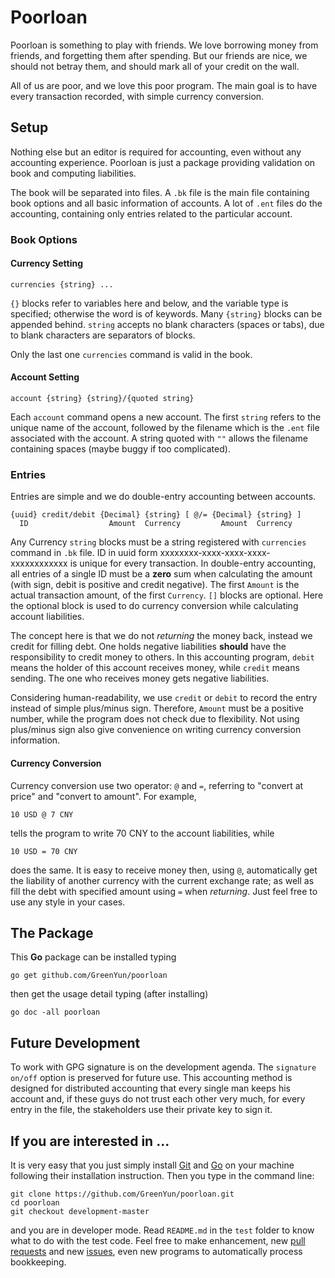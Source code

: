 Poorloan
========

Poorloan is something to play with friends. We love borrowing money from friends, and forgetting them after spending. But our friends are nice, we should not betray them, and should mark all of your credit on the wall.

All of us are poor, and we love this poor program. The main goal is to have every transaction recorded, with simple currency conversion. 

## Setup

Nothing else but an editor is required for accounting, even without any accounting experience. Poorloan is just a package providing validation on book and computing liabilities.

The book will be separated into files. A `.bk` file is the main file containing book options and all basic information of accounts. A lot of `.ent` files do the accounting, containing only entries related to the particular account.

### Book Options

#### Currency Setting

    currencies {string} ...

`{}` blocks refer to variables here and below, and the variable type is specified; otherwise the word is of keywords. Many `{string}` blocks can be appended behind. `string` accepts no blank characters (spaces or tabs), due to blank characters are separators of blocks.

Only the last one `currencies` command is valid in the book.

#### Account Setting

    account {string} {string}/{quoted string}

Each `account` command opens a new account. The first `string` refers to the unique name of the account, followed by the filename which is the `.ent` file associated with the account. A string quoted with `""` allows the filename containing spaces (maybe buggy if too complicated).

### Entries

Entries are simple and we do double-entry accounting between accounts.

    {uuid} credit/debit {Decimal} {string} [ @/= {Decimal} {string} ]
      ID                  Amount  Currency         Amount  Currency

Any Currency `string` blocks must be a string registered with `currencies` command in `.bk` file. ID in uuid form xxxxxxxx-xxxx-xxxx-xxxx-xxxxxxxxxxxx is unique for every transaction. In double-entry accounting, all entries of a single ID must be a **zero** sum when calculating the amount (with sign, debit is positive and credit negative). The first `Amount` is the actual transaction amount, of the first `Currency`. `[]` blocks are optional. Here the optional block is used to do currency conversion while calculating account liabilities.

The concept here is that we do not *returning* the money back, instead we credit for filling debt. One holds negative liabilities **should** have the responsibility to credit money to others. In this accounting program, `debit` means the holder of this account receives money, while `credit` means sending. The one who receives money gets negative liabilities. 

Considering human-readability, we use `credit` or `debit` to record the entry instead of simple plus/minus sign. Therefore, `Amount` must be a positive number, while the program does not check due to flexibility. Not using plus/minus sign also give convenience on writing currency conversion information.

#### Currency Conversion

Currency conversion use two operator: `@` and `=`, referring to "convert at price" and "convert to amount". For example, 

    10 USD @ 7 CNY

tells the program to write 70 CNY to the account liabilities, while

    10 USD = 70 CNY

does the same. It is easy to receive money then, using `@`,  automatically get the liability of another currency with the current exchange rate; as well as fill the debt with specified amount using `=` when *returning*. Just feel free to use any style in your cases.

## The Package

This **Go** package can be installed typing

    go get github.com/GreenYun/poorloan

then get the usage detail typing (after installing)

    go doc -all poorloan

## Future Development

To work with GPG signature is on the development agenda. The `signature on/off` option is preserved for future use. This accounting method is designed for distributed accounting that every single man keeps his account and, if these guys do not trust each other very much, for every entry in the file, the stakeholders use their private key to sign it. 

## If you are interested in ...

It is very easy that you just simply install [Git](https://git-scm.com/) and [Go](https://golang.org/) on your machine following their installation instruction. Then you type in the command line:

    git clone https://github.com/GreenYun/poorloan.git
    cd poorloan
    git checkout development-master

and you are in developer mode. Read `README.md` in the `test` folder to know what to do with the test code. Feel free to make enhancement, new [pull requests](https://github.com/GreenYun/poorloan/pulls) and new [issues](https://github.com/GreenYun/poorloan/issues), even new programs to automatically process bookkeeping.